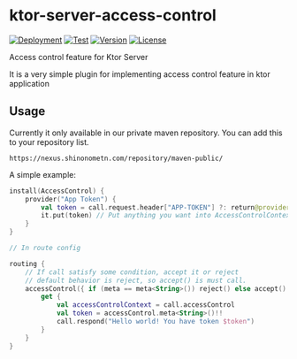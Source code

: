 # ktor-server-access-control

[![Deployment](https://github.com/ShinonomeTN/ktor-server-access-control/actions/workflows/release-and-deploy.yml/badge.svg)](https://github.com/ShinonomeTN/ktor-server-access-control/actions/workflows/release-and-deploy.yml)
[![Test](https://github.com/ShinonomeTN/ktor-server-access-control/actions/workflows/test-maven.yml/badge.svg)](https://github.com/ShinonomeTN/ktor-server-access-control/actions/workflows/test-maven.yml)
[![Version](https://img.shields.io/github/v/release/ShinonomeTN/ktor-server-access-control?include_prereleases)](https://github.com/ShinonomeTN/ktor-server-access-control/releases)
[![License](https://img.shields.io/github/license/ShinonomeTN/ktor-server-access-control)](https://github.com/ShinonomeTN/ktor-server-access-control/blob/master/LICENSE)

Access control feature for Ktor Server

It is a very simple plugin for implementing access control feature in ktor application

## Usage

Currently it only available in our private maven repository. You can add this to your repository list.

```
https://nexus.shinonometn.com/repository/maven-public/
```

A simple example:

```kotlin
install(AccessControl) {
    provider("App Token") {
        val token = call.request.header["APP-TOKEN"] ?: return@provider
        it.put(token) // Put anything you want into AccessControlContext
    }
}

// In route config

routing {
    // If call satisfy some condition, accept it or reject
    // default behavior is reject, so accept() is must call.
    accessControl({ if (meta == meta<String>()) reject() else accept() }) {
        get {
            val accessControlContext = call.accessControl
            val token = accessControl.meta<String>()!!
            call.respond("Hello world! You have token $token")
        }
    }
}

```

